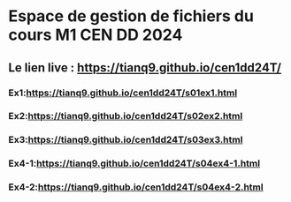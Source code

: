 # Espace de gestion de fichiers du cours M1 CEN DD 2024

## Le lien live : https://tianq9.github.io/cen1dd24T/

### Ex1:https://tianq9.github.io/cen1dd24T/s01ex1.html
### Ex2:https://tianq9.github.io/cen1dd24T/s02ex2.html
### Ex3:https://tianq9.github.io/cen1dd24T/s03ex3.html
### Ex4-1:https://tianq9.github.io/cen1dd24T/s04ex4-1.html
### Ex4-2:https://tianq9.github.io/cen1dd24T/s04ex4-2.html


